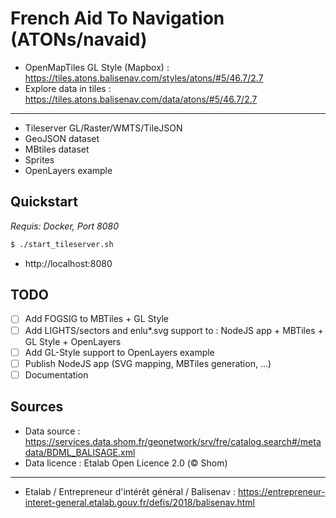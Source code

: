 # French Aid To Navigation (ATONs/navaid)

- OpenMapTiles GL Style (Mapbox) : https://tiles.atons.balisenav.com/styles/atons/#5/46.7/2.7
- Explore data in tiles : https://tiles.atons.balisenav.com/data/atons/#5/46.7/2.7

---

- Tileserver GL/Raster/WMTS/TileJSON
- GeoJSON dataset
- MBtiles dataset
- Sprites
- OpenLayers example

## Quickstart

*Requis: Docker, Port 8080*

```bash
$ ./start_tileserver.sh
```

- http://localhost:8080

## TODO

- [ ] Add FOGSIG to MBTiles + GL Style
- [ ] Add LIGHTS/sectors and enlu*.svg support to : NodeJS app + MBTiles + GL Style + OpenLayers
- [ ] Add GL-Style support to OpenLayers example
- [ ] Publish NodeJS app (SVG mapping, MBTiles generation, ...)
- [ ] Documentation

## Sources

- Data source : https://services.data.shom.fr/geonetwork/srv/fre/catalog.search#/metadata/BDML_BALISAGE.xml
- Data licence : Etalab Open Licence 2.0 (© Shom)
---
- Etalab / Entrepreneur d'intérêt général / Balisenav  : https://entrepreneur-interet-general.etalab.gouv.fr/defis/2018/balisenav.html
